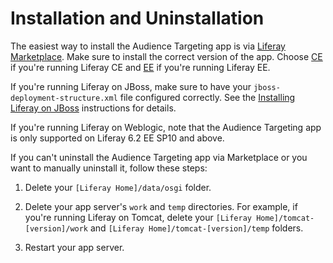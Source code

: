 # Installation and Uninstallation [](id=installation-and-uninstallation)

The easiest way to install the Audience Targeting app is via [Liferay Marketplace](http://www.liferay.com/marketplace).
Make sure to install the correct version of the app. Choose
[CE](https://www.liferay.com/marketplace/-/mp/application/43707761) if you're
running Liferay CE and
[EE](https://www.liferay.com/marketplace/-/mp/application/43707691) if you're
running Liferay EE.

If you're running Liferay on JBoss, make sure to have your
`jboss-deployment-structure.xml` file configured correctly. See the [Installing Liferay on JBoss](https://dev.liferay.com/discover/deployment/-/knowledge_base/6-2/installing-liferay-on-jboss-7-1)
instructions for details.

If you're running Liferay on Weblogic, note that the Audience Targeting app is
only supported on Liferay 6.2 EE SP10 and above.

If you can't uninstall the Audience Targeting app via Marketplace or you want to
manually uninstall it, follow these steps:

1. Delete your `[Liferay Home]/data/osgi` folder.

2. Delete your app server's `work` and `temp` directories. For example, if
   you're running Liferay on Tomcat, delete your `[Liferay
   Home]/tomcat-[version]/work` and `[Liferay Home]/tomcat-[version]/temp`
   folders.

3. Restart your app server.
